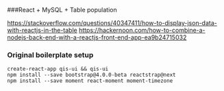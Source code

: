 ###React + MySQL + Table population

https://stackoverflow.com/questions/40347411/how-to-display-json-data-with-reactjs-in-the-table
https://hackernoon.com/how-to-combine-a-nodejs-back-end-with-a-reactjs-front-end-app-ea9b24715032



### Original boilerplate setup

    create-react-app qis-ui && qis-ui
    npm install --save bootstrap@4.0.0-beta reactstrap@next
    npm install --save moment react-moment moment-timezone